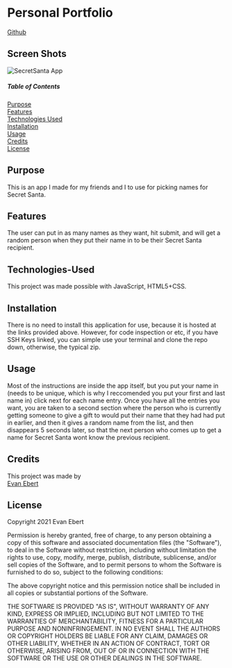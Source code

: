 # Personal Portfolio

[Github](https://github.com/evan-ebert17/SecretSanta/)  

## Screen Shots
![SecretSanta App](src/assets/efd01e58721e7c0d0010962d2e3d3492.png)

##### Table of Contents  
[Purpose](#purpose)  
[Features](#features)  
[Technologies Used](#technologies-used)  
[Installation](#installation)  
[Usage](#usage)  
[Credits](#credits)  
[License](#license)  

## Purpose  
This is an app I made for my friends and I to use for picking names for Secret Santa.

## Features 
The user can put in as many names as they want, hit submit, and will get a random person when they put their name in to be their Secret Santa recipient.

## Technologies-Used  
This project was made possible with JavaScript, HTML5+CSS.  

## Installation  
There is no need to install this application for use, because it is hosted at the links provided above. However, for code inspection or etc, if you have SSH Keys linked, you can simple use your terminal and clone the repo down, otherwise, the typical zip.

## Usage  
Most of the instructions are inside the app itself, but you put your name in (needs to be unique, which is why I reccomended you put your first and last name in) click next for each name entry. Once you have all the entries you want, you are taken to a second section where the person who is currently getting someone to give a gift to would put their name that they had had put in earlier, and then it gives a random name from the list, and then disappears 5 seconds later, so that the next person who comes up to get a name for Secret Santa wont know the previous recipient.

## Credits
This project was made by  
[Evan Ebert](https://github.com/evan-ebert17)

## License

Copyright 2021 Evan Ebert

Permission is hereby granted, free of charge, to any person obtaining a copy of this software and associated documentation files (the "Software"), to deal in the Software without restriction, including without limitation the rights to use, copy, modify, merge, publish, distribute, sublicense, and/or sell copies of the Software, and to permit persons to whom the Software is furnished to do so, subject to the following conditions:

The above copyright notice and this permission notice shall be included in all copies or substantial portions of the Software.

THE SOFTWARE IS PROVIDED "AS IS", WITHOUT WARRANTY OF ANY KIND, EXPRESS OR IMPLIED, INCLUDING BUT NOT LIMITED TO THE WARRANTIES OF MERCHANTABILITY, FITNESS FOR A PARTICULAR PURPOSE AND NONINFRINGEMENT. IN NO EVENT SHALL THE AUTHORS OR COPYRIGHT HOLDERS BE LIABLE FOR ANY CLAIM, DAMAGES OR OTHER LIABILITY, WHETHER IN AN ACTION OF CONTRACT, TORT OR OTHERWISE, ARISING FROM, OUT OF OR IN CONNECTION WITH THE SOFTWARE OR THE USE OR OTHER DEALINGS IN THE SOFTWARE.
